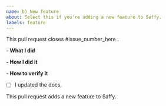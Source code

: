 ```yaml
---
name: b) New feature
about: Select this if you're adding a new feature to Saffy.
labels: feature
---
```


<!--
Please make sure you've read and understood our contributing guidelines;
https://github.com/saffy-team/saffy/blob/master/CONTRIBUTING.md
-->

This pull request closes #issue_number_here .

**- What I did**

**- How I did it**

**- How to verify it**
<!-- 
You need a good justification for not 
including tests for the new feature you added. 
-->


- [ ] I updated the docs.

This pull request adds a new feature to Saffy.
